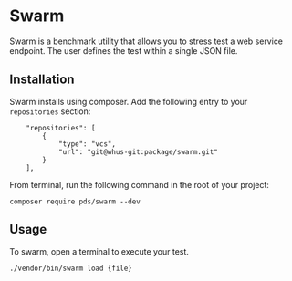 # Swarm
Swarm is a benchmark utility that allows you to stress test a web service endpoint. The user defines the test within a single JSON file.

## Installation
Swarm installs using composer. Add the following entry to your `repositories` section:

```
    "repositories": [
        {
            "type": "vcs",
            "url": "git@whus-git:package/swarm.git"
        }
    ],
```

From terminal, run the following command in the root of your project:
```
composer require pds/swarm --dev
```

## Usage
To swarm, open a terminal to execute your test.
```
./vendor/bin/swarm load {file}
```
